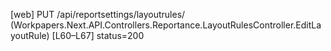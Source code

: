 [web] PUT /api/reportsettings/layoutrules/  (Workpapers.Next.API.Controllers.Reportance.LayoutRulesController.EditLayoutRule)  [L60–L67] status=200

